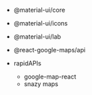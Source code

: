 - @material-ui/core
- @material-ui/icons
- @material-ui/lab
- @react-google-maps/api

- rapidAPIs
  - google-map-react
  - snazy maps
